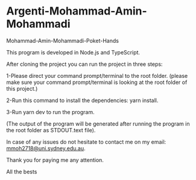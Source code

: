 # Argenti-Mohammad-Amin-Mohammadi
Mohammad-Amin-Mohammadi-Poket-Hands

This program is developed in Node.js and TypeScript.

After cloning the project you can run the project in three steps:

1-Please direct your command prompt/terminal to the root folder. 
(please make sure your command prompt/terminal is looking at the root folder of this project.)

2-Run this command to install the dependencies: yarn install.

3-Run yarn dev to run the program.

(The output of the program will be generated after running the program in the root folder as STDOUT.text file).

In case of any issues do not hesitate to contact me on my email: mmoh2718@uni.sydney.edu.au.

Thank you for paying me any attention. 

All the bests
